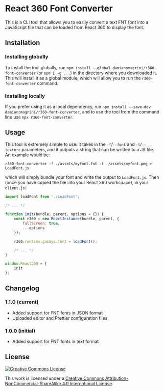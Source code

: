 # React 360 Font Converter

This is a CLI tool that allows you to easily convert a text FNT font into a JavaScript file that can be loaded from React 360 to display the font.

## Installation

### Installing globally

To install the tool globally, run `npm install --global damianomagrini/r360-font-converter` (or `npm i -g ...`) in the directory where you downloaded it. This will install it as a global module, which will allow you to run the `r360-font-converter` command.

### Installing locally

If you prefer using it as a local dependency, run `npm install --save-dev damianomagrini/r360-font-converter`, and to use the tool from the command line use `npx r360-font-converter`.

## Usage

This tool is extremely simple to use: it takes in the `-f`/`--font` and `-t`/`--texture` parameters, and it outputs a string that can be written to a JS file. An example would be:

```shell
r360-font-converter -f ./assets/myfont.fnt -t ./assets/myfont.png > LoadFont.js
```

which will simply bundle your font and write the output to `LoadFont.js`. Then (once you have copied the file into your React 360 workspace), in your `client.js`:

```javascript
import loadFont from './LoadFont';

/* ... */

function init(bundle, parent, options = {}) {
	const r360 = new ReactInstance(bundle, parent, {
		fullScreen: true,
		...options
	});

	r360.runtime.guiSys.font = loadFont();

	/* ... */
}

window.React360 = {
	init
};
```

## Changelog

### 1.1.0 (current)
* Added support for FNT fonts in JSON format
* Uploaded editor and Prettier configuration files

### 1.0.0 (initial)
* Added support for FNT fonts in text format

## License

[![Creative Commons License](https://i.creativecommons.org/l/by-nc-sa/4.0/88x31.png 'Creative Commons License')](http://creativecommons.org/licenses/by-nc-sa/4.0/)

This work is licensed under a [Creative Commons Attribution-NonCommercial-ShareAlike 4.0 International License](http://creativecommons.org/licenses/by-nc-sa/4.0/).
